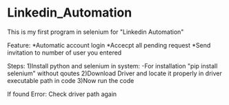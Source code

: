 # Linkedin_Automation

This is my first program in selenium for "Linkedin Automation"

Feature:
*Automatic account login
 *Accecpt all pending request
*Send invitation to number of user you entered

Steps:
1)Install python and selenium in system:
    -For installation    "pip install selenium" without qoutes
2)Download Driver and locate it properly in driver executable path in code
3)Now run the code 

If found Error:
Check driver path again


 
